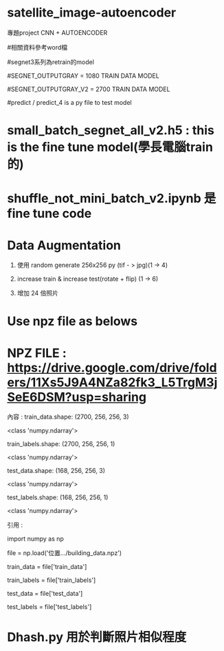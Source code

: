 # satellite_image-autoencoder
專題project  CNN + AUTOENCODER 

#相關資料參考word檔

#segnet3系列為retrain的model

#SEGNET_OUTPUTGRAY = 1080 TRAIN DATA MODEL

#SEGNET_OUTPUTGRAY_V2 = 2700 TRAIN DATA MODEL

#predict / predict_4 is a py file to test model

# small_batch_segnet_all_v2.h5 : this is the fine tune model(學長電腦train的)
# shuffle_not_mini_batch_v2.ipynb 是 fine tune code 




# Data Augmentation 
1. 使用 random generate 256x256 py (tif - > jpg)(1 -> 4)

2. increase train & increase test(rotate + flip) (1 -> 6)

3. 增加 24 倍照片

# Use npz file as belows
# NPZ FILE : https://drive.google.com/drive/folders/11Xs5J9A4NZa82fk3_L5TrgM3jSeE6DSM?usp=sharing
內容 : 
train_data.shape: (2700, 256, 256, 3)

<class 'numpy.ndarray'>

train_labels.shape: (2700, 256, 256, 1)

<class 'numpy.ndarray'>

test_data.shape: (168, 256, 256, 3)

<class 'numpy.ndarray'>

test_labels.shape: (168, 256, 256, 1)

<class 'numpy.ndarray'>

引用 :

import numpy as np

file = np.load('位置.../building_data.npz')

train_data = file['train_data']

train_labels = file['train_labels']

test_data = file['test_data']

test_labels = file['test_labels']


# Dhash.py 用於判斷照片相似程度


